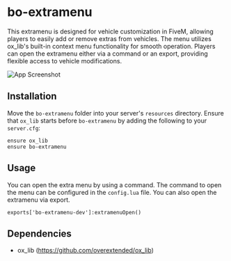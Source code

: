# bo-extramenu

This extramenu is designed for vehicle customization in FiveM, allowing players to easily add or remove extras from vehicles. The menu utilizes ox_lib's built-in context menu functionality for smooth operation. Players can open the extramenu either via a command or an export, providing flexible access to vehicle modifications.

![App Screenshot](https://cdn.discordapp.com/attachments/1261468678717964358/1304959174039437342/image.png?ex=67314970&is=672ff7f0&hm=d848a9c666ebde1d95d41a555145df5b1f0d2d778fee0250344cdcbaad7ef03b&)
## Installation

Move the `bo-extramenu` folder into your server's `resources` directory. Ensure that `ox_lib` starts before `bo-extramenu` by adding the following to your `server.cfg`:

```
ensure ox_lib
ensure bo-extramenu
```

## Usage

You can open the extra menu by using a command. The command to open the menu can be configured in the `config.lua` file. You can also open the extramenu via export. 

```
exports['bo-extramenu-dev']:extramenuOpen()
```

## Dependencies

- ox_lib (https://github.com/overextended/ox_lib)
